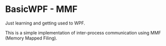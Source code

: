 # BasicWPF - MMF
Just learning and getting used to WPF.


This is a simple implementation of inter-process communication using MMF (Memory Mapped Filing).